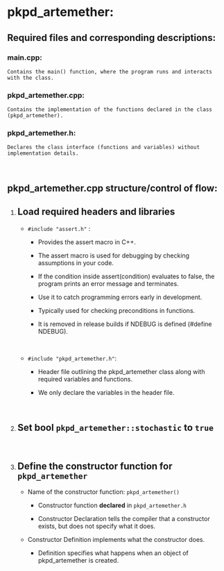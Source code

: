 # pkpd_artemether:

## Required files and corresponding descriptions:

### main.cpp: 
	Contains the main() function, where the program runs and interacts with the class.

### pkpd_artemether.cpp: 
	Contains the implementation of the functions declared in the class (pkpd_artemether).

### pkpd_artemether.h: 
	Declares the class interface (functions and variables) without implementation details.

<br>

## pkpd_artemether.cpp structure/control of flow:

1. Load required headers and libraries
	-
	* ``` #include "assert.h" ``` : 

		* Provides the assert macro in C++.
		* The assert macro is used for debugging by checking assumptions in your code.
		* If the condition inside assert(condition) evaluates to false, the program prints an error message and terminates. 

    	* Use it to catch programming errors early in development.
		* Typically used for checking preconditions in functions.
    	* It is removed in release builds if NDEBUG is defined (#define NDEBUG).

	<br>

	* ``` #include "pkpd_artemether.h" ```: 

		* Header file outlining the pkpd_artemether class along with required variables and functions.

		* We only declare the variables in the header file.

<br>

2. Set bool ```pkpd_artemether::stochastic``` to ```true```
	- 
<br>

3. Define the constructor function for ```pkpd_artemether```
	-
	* Name of the constructor function: ```pkpd_artemether()```

		* Constructor function **declared** in ```pkpd_artemether.h```

		* Constructor Declaration tells the compiler that a constructor exists, but does not specify what it does.
	
	* Constructor Definition implements what the constructor does.
		* Definition specifies what happens when an object of pkpd_artemether is created.
		
